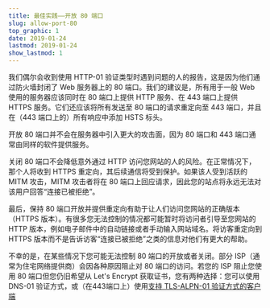 ```yaml
---
title: 最佳实践——开放 80 端口
slug: allow-port-80
top_graphic: 1
date: 2019-01-24
lastmod: 2019-01-24
show_lastmod: 1
---
```



我们偶尔会收到使用 HTTP-01 验证类型时遇到问题的人的报告，这是因为他们通过防火墙封闭了 Web 服务器上的 80 端口。我们的建议是，所有用于一般 Web 使用的服务器应该同时在 80 端口上提供 HTTP 服务、在 443 端口上提供 HTTPS 服务。它们还应该将所有发送至 80 端口的请求重定向至 443 端口，并且在（443 端口上的）所有响应中添加 HSTS 标头。

开放 80 端口并不会在服务器中引入更大的攻击面，因为 80 端口和 443 端口通常由同样的软件提供服务。

关闭 80 端口不会降低意外通过 HTTP 访问您网站的人的风险。在正常情况下，那个人将收到 HTTPS 重定向，其后续通信将受到保护。如果该人受到活跃的 MITM 攻击，MITM 攻击者将在 80 端口上回应请求，因此您的站点将永远无法对该用户回答“连接已被拒绝”。

最后，保持 80 端口开放并提供重定向有助于让人们访问您网站的正确版本（HTTPS 版本）。有很多您无法控制的情况都可能暂时将访问者引导至您网站的 HTTP 版本，例如电子邮件中的自动链接或者手动输入网站域名。将访客重定向到 HTTPS 版本而不是告诉访客“连接已被拒绝”之类的信息对他们有更大的帮助。

不幸的是，在某些情况下您可能无法控制 80 端口的开放或者关闭。部分 ISP（通常为住宅网络提供商）会因各种原因阻止对 80 端口的访问。若您的 ISP 阻止您使用 80 端口但您仍旧希望从 Let's Encrypt 获取证书，您有两种选择：您可以使用 DNS-01 验证方式，或（在443端口上）使用[支持 TLS-ALPN-01 验证方式的客户端](https://community.letsencrypt.org/t/which-client-support-tls-alpn-challenge/75859/2)
